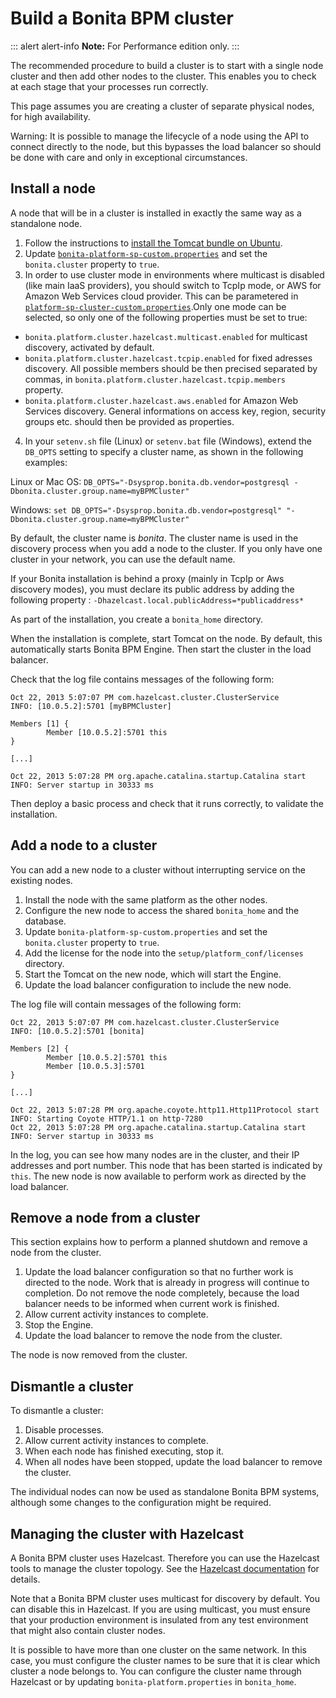 # Build a Bonita BPM cluster

::: alert alert-info
**Note:** For Performance edition only.
:::

The recommended procedure to build a cluster is to start with a single node cluster and then add other nodes to the cluster. 
This enables you to check at each stage that your processes run correctly.

This page assumes you are creating a cluster of separate physical nodes, for high availability.

Warning: It is possible to manage the lifecycle of a node using the API to connect directly to the node, but this bypasses the load balancer so should be done with care and only in exceptional circumstances.

## Install a node

A node that will be in a cluster is installed in exactly the same way as a standalone node. 

1. Follow the instructions to [install the 
Tomcat bundle on Ubuntu](ubuntu-openjdk-tomcat-postgresql.md).
2. Update [`bonita-platform-sp-custom.properties`](BonitaBPM_platform_setup.md) and set the `bonita.cluster` property to `true`.
3. In order to use cluster mode in environments where multicast is disabled (like main IaaS providers), you should switch to TcpIp mode, or AWS for Amazon Web Services cloud provider. This can be parametered in [`platform-sp-cluster-custom.properties`](BonitaBPM_platform_setup.md).Only one mode can be selected, so only one of the following properties must be set to true: 
  * `bonita.platform.cluster.hazelcast.multicast.enabled` for multicast discovery, activated by default.
  * `bonita.platform.cluster.hazelcast.tcpip.enabled` for fixed adresses discovery. All possible members should be then precised separated by commas, in `bonita.platform.cluster.hazelcast.tcpip.members` property.
  * `bonita.platform.cluster.hazelcast.aws.enabled` for Amazon Web Services discovery. General informations on access key, region, security groups etc. should then be provided as properties. 
4. In your `setenv.sh` file (Linux) or `setenv.bat` file (Windows), extend the `DB_OPTS` setting to specify a cluster name, as shown in the following examples:

Linux or Mac OS:
`DB_OPTS="-Dsysprop.bonita.db.vendor=postgresql -Dbonita.cluster.group.name=myBPMCluster"`

Windows:
`set DB_OPTS="-Dsysprop.bonita.db.vendor=postgresql" "-Dbonita.cluster.group.name=myBPMCluster"`

By default, the cluster name is _bonita_. The cluster name is used in the discovery process when you add a node to the cluster. If you only have one cluster in your network, you can use the default name.

If your Bonita installation is behind a proxy (mainly in TcpIp or Aws discovery modes), you must declare its public address by adding the following property : `-Dhazelcast.local.publicAddress=*publicaddress*`

As part of the installation, you create a `bonita_home` directory.

When the installation is complete, start Tomcat on the node. By default, this automatically starts Bonita BPM Engine. Then start the cluster in the load balancer.

Check that the log file contains messages of the following form:
```
Oct 22, 2013 5:07:07 PM com.hazelcast.cluster.ClusterService
INFO: [10.0.5.2]:5701 [myBPMCluster]

Members [1] {
        Member [10.0.5.2]:5701 this
}

[...]

Oct 22, 2013 5:07:28 PM org.apache.catalina.startup.Catalina start
INFO: Server startup in 30333 ms
```
Then deploy a basic process and check that it runs correctly, to validate the installation.

## Add a node to a cluster

You can add a new node to a cluster without interrupting service on the existing nodes.

1. Install the node with the same platform as the other nodes.
2. Configure the new node to access the shared `bonita_home` and the database.
3. Update `bonita-platform-sp-custom.properties` and set the `bonita.cluster` property to `true`.
4. Add the license for the node into the `setup/platform_conf/licenses` directory.
5. Start the Tomcat on the new node, which will start the Engine.
6. Update the load balancer configuration to include the new node.

The log file will contain messages of the following form:
```
Oct 22, 2013 5:07:07 PM com.hazelcast.cluster.ClusterService
INFO: [10.0.5.2]:5701 [bonita]

Members [2] {
        Member [10.0.5.2]:5701 this
        Member [10.0.5.3]:5701
}

[...]

Oct 22, 2013 5:07:28 PM org.apache.coyote.http11.Http11Protocol start
INFO: Starting Coyote HTTP/1.1 on http-7280
Oct 22, 2013 5:07:28 PM org.apache.catalina.startup.Catalina start
INFO: Server startup in 30333 ms
```

In the log, you can see how many nodes are in the cluster, and their IP addresses and port number. This node that has been started is indicated by `this`. The new node is now available to perform work as directed by the load balancer.

## Remove a node from a cluster

This section explains how to perform a planned shutdown and remove a node from the cluster.

1. Update the load balancer configuration so that no further work is directed to the node. Work that is already in progress will continue to completion. 
Do not remove the node completely, because the load balancer needs to be informed when current work is finished.
2. Allow current activity instances to complete.
3. Stop the Engine.
4. Update the load balancer to remove the node from the cluster.

The node is now removed from the cluster.

## Dismantle a cluster

To dismantle a cluster:

1. Disable processes.
2. Allow current activity instances to complete.
3. When each node has finished executing, stop it.
4. When all nodes have been stopped, update the load balancer to remove the cluster.

The individual nodes can now be used as standalone Bonita BPM systems, although some changes to the configuration might be required. 

## Managing the cluster with Hazelcast

A Bonita BPM cluster uses Hazelcast. Therefore you can use the Hazelcast tools to manage the cluster topology. See the [Hazelcast documentation](http://www.hazelcast.com/docs.jsp) for details.

Note that a Bonita BPM cluster uses multicast for discovery by default. You can disable this in Hazelcast. 
If you are using multicast, you must ensure that your production environment is insulated from any test environment that might also contain cluster nodes. 

It is possible to have more than one cluster on the same network. In this case, you must configure the cluster names to be sure that it is clear which cluster a node belongs to. 
You can configure the cluster name through Hazelcast or by updating `bonita-platform.properties` in `bonita_home`.
